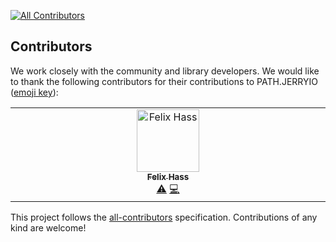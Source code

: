 [![All Contributors](https://img.shields.io/github/all-contributors/Jerrylum/test-only-react-app?color=ee8449&style=flat-square)](#contributors)


## Contributors

We work closely with the community and library developers. We would like to thank the following contributors for their contributions to PATH.JERRYIO ([emoji key](https://allcontributors.org/docs/en/emoji-key)): 

<!-- ALL-CONTRIBUTORS-LIST:START - Do not remove or modify this section -->
<!-- prettier-ignore-start -->
<!-- markdownlint-disable -->
<table>
  <tbody>
    <tr>
      <td align="center" valign="top" width="14.28%"><a href="https://github.com/BattleCh1cken"><img src="https://avatars.githubusercontent.com/u/75806385?v=4?s=100" width="100px;" alt="Felix Hass"/><br /><sub><b>Felix Hass</b></sub></a><br /><a href="https://github.com/Jerrylum/test-only-react-app/commits?author=BattleCh1cken" title="Tests">⚠️</a> <a href="https://github.com/Jerrylum/test-only-react-app/commits?author=BattleCh1cken" title="Code">💻</a></td>
    </tr>
  </tbody>
</table>

<!-- markdownlint-restore -->
<!-- prettier-ignore-end -->

<!-- ALL-CONTRIBUTORS-LIST:END -->

This project follows the [all-contributors](https://allcontributors.org) specification.
Contributions of any kind are welcome!

